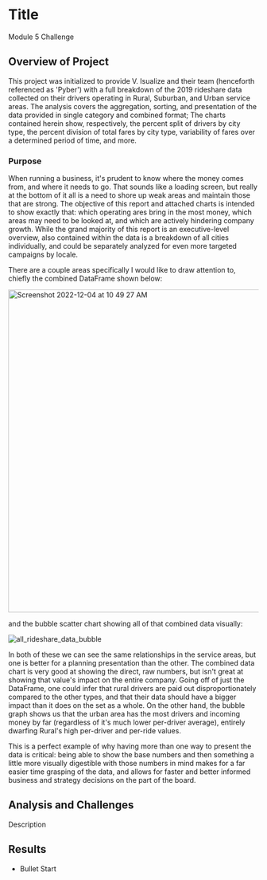 # Title 
Module 5 Challenge

## Overview of Project
This project was initialized to provide V. Isualize and their team (henceforth referenced as 'Pyber') with a full breakdown of the 2019 rideshare data collected on their drivers operating in Rural, Suburban, and Urban service areas. The analysis covers the aggregation, sorting, and presentation of the data provided in single category and combined format; The charts contained herein show, respectively, the percent split of drivers by city type, the percent division of total fares by city type, variability of fares over a determined period of time, and more.

### Purpose
When running a business, it's prudent to know where the money comes from, and where it needs to go. That sounds like a loading screen, but really at the bottom of it all is a need to shore up weak areas and maintain those that are strong. The objective of this report and attached charts is intended to show exactly that: which operating ares bring in the most money, which areas may need to be looked at, and which are actively hindering company growth. While the grand majority of this report is an executive-level overview, also contained within the data is a breakdown of all cities individually, and could be separately analyzed for even more targeted campaigns by locale.

There are a couple areas specifically I would like to draw attention to, chiefly the combined DataFrame shown below:

<img width="648" alt="Screenshot 2022-12-04 at 10 49 27 AM" src="https://user-images.githubusercontent.com/116296092/205509446-491cf464-c727-4610-8f71-1fc026ce4652.png">


and the bubble scatter chart showing all of that combined data visually:

![all_rideshare_data_bubble](https://user-images.githubusercontent.com/116296092/205509461-ca98a635-0c76-45f1-a8e5-a310a0ecf22f.png)

In both of these we can see the same relationships in the service areas, but one is better for a planning presentation than the other. The combined data chart is very good at showing the direct, raw numbers, but isn't great at showing that value's impact on the entire company. Going off of just the DataFrame, one could infer that rural drivers are paid out disproportionately compared to the other types, and that their data should have a bigger impact than it does on the set as a whole. On the other hand, the bubble graph shows us that the urban area has the most drivers and incoming money by far (regardless of it's much lower per-driver average), entirely dwarfing Rural's high per-driver and per-ride values. 

This is a perfect example of why having more than one way to present the data is critical: being able to show the base numbers and then something a little more visually digestible with those numbers in mind makes for a far easier time grasping of the data, and allows for faster and better informed business and strategy decisions on the part of the board.

## Analysis and Challenges
Description

## Results

- Bullet Start
